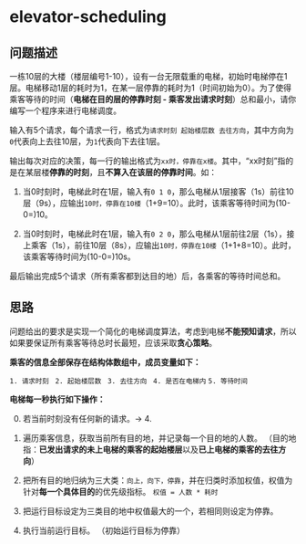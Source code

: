 ﻿# elevator-scheduling

## 问题描述

一栋10层的大楼（楼层编号1-10），设有一台无限载重的电梯，初始时电梯停在1层。电梯移动1层的耗时为1，在某一层停靠的耗时为1（时间初始为0）。为了使得乘客等待的时间（**电梯在目的层的停靠时刻 - 乘客发出请求时刻**）总和最小，请你编写一个程序来进行电梯调度。
 
输入有5个请求，每个请求一行，格式为```请求时刻 起始楼层数 去往方向```，其中方向为```0```代表向上去往10层，为```1```代表向下去往1层。 

输出每次对应的决策，每一行的输出格式为```xx时，停靠在x楼```。其中，“xx时刻”指的是在某层楼**停靠的时刻**，且**不算入在该层的停靠时间**。如：

1. 当0时刻时，电梯此时在1层，输入有```0 1 0```，那么电梯从1层接客（1s）前往10层（9s），应输出```10时，停靠在10楼```（1+9=10）。此时，该乘客等待时间为(10-0=)10。

2. 当0时刻时，电梯此时在1层，输入有```0 2 0```，那么电梯从1层前往2层（1s），接上乘客（1s），前往10层（8s），应输出```10时，停靠在10楼```（1+1+8=10）。此时，该乘客等待时间为(10-0=)10s。

最后输出完成5个请求（所有乘客都到达目的地）后，各乘客的等待时间总和。

## 思路

问题给出的要求是实现一个简化的电梯调度算法，考虑到电梯**不能预知请求**，所以如果要保证所有乘客等待总时长最短，应该采取**贪心策略**。

**乘客的信息全部保存在结构体数组中，成员变量如下：**

```1. 请求时刻 ```
```2. 起始楼层数 ```
```3. 去往方向 ```
```4. 是否在电梯内```
```5. 等待时间 ```

**电梯每一秒执行如下操作：**

0. 若当前时刻没有任何新的请求。-> 4.

1. 遍历乘客信息，获取当前所有目的地，并记录每一个目的地的人数。
（目的地指：**已发出请求的未上电梯的乘客的起始楼层**以及**已上电梯的乘客的去往方向**）

2. 把所有目的地归纳为三大类：```向上，向下，停靠```，并在归类时添加权值，权值为针对**每一个具体目的**的优先级指标。
```权值 = 人数 * 耗时```

3. 把运行目标设定为三类目的地中权值最大的一个，若相同则设定为停靠。

4. 执行当前运行目标。
（初始运行目标为停靠）